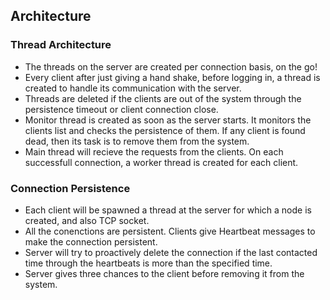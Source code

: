 ## Architecture 
### Thread Architecture
* The threads on the server are created per connection basis, on the go!
* Every client after just giving a hand shake, before logging in, a thread is created to handle its communication with the server.
* Threads are deleted if the clients are out of the system through the persistence timeout or client connection close.
* Monitor thread is created as soon as the server starts. It monitors the clients list and checks the persistence of them. If any client is found dead, then its task is to remove them from the system.
* Main thread will recieve the requests from the clients. On each successfull connection, a worker thread is created for each client.

### Connection Persistence
* Each client will be spawned a thread at the server for which a node is created, and also TCP socket.
* All the conenctions are persistent. Clients give Heartbeat messages to make the connection persistent.
* Server will try to proactively delete the connection if the last contacted time through the heartbeats is more than the specified time.
* Server gives three chances to the client before removing it from the system.
